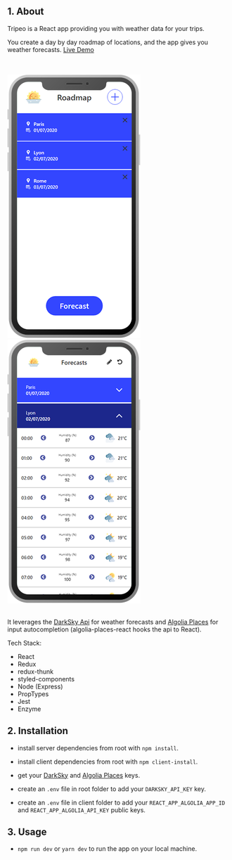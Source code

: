 ## 1. About

Tripeo is a React app providing you with weather data for your trips. 

You create a day by day roadmap of locations, and the app gives you weather forecasts. [Live Demo](https://tripeo.herokuapp.com/)

 <br /> <br />
![image of tripeo app](./images/tripeo-iphone-x-2.png)
![image of tripeo app](./images/tripeo-iphone-x-1.png)
 <br /> <br />

It leverages the [DarkSky Api](https://darksky.net/dev) for weather forecasts and [Algolia Places](https://community.algolia.com/places/) for input autocompletion (algolia-places-react hooks the api to React).

Tech Stack:
- React
- Redux
- redux-thunk
- styled-components
- Node (Express)
- PropTypes
- Jest
- Enzyme

## 2. Installation
- install server dependencies from root with `npm install`.
- install client dependencies from root with `npm client-install`.

- get your [DarkSky](https://darksky.net/dev) and [Algolia Places](https://community.algolia.com/places/) keys.

- create an `.env` file in root folder to add your `DARKSKY_API_KEY` key.
- create an `.env` file in client folder to add your `REACT_APP_ALGOLIA_APP_ID` and `REACT_APP_ALGOLIA_API_KEY` public keys.

## 3. Usage
- `npm run dev` or `yarn dev` to run the app on your local machine.
